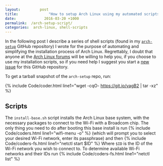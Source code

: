 ```yaml
---
layout:         post
title:              "How to setup Arch Linux using my automated scripts?"
date:             2016-03-20 +1000
permalink:  /arch-setup-script/
categories:  arch-linux, shell-scripts
---
```


In the following post I describe a series of shell scripts (found in my [`arch-setup`](https://github.com/fusion809/arch-setup) GitHub repository) I wrote for the purpose of automating and simplifying the installation process of Arch Linux. Regrettably, I doubt that anyone at the [Arch Linux forums](https://bbs.archlinux.org) will be willing to help you, if you choose to use my installation scripts, so if you need help I suggest you start a [new issue](https://github.com/fusion809/arch-setup/issues/new) for this GitHub repository.

To get a tarball snapshot of the `arch-setup` repo, run:

{% include Code/coder.html line1="wget -cqO- https://git.io/vagB2 | tar -xz" %}

## Scripts
The `install-base.sh` script installs the Arch Linux base system, with the necessary packages to connect to the Wi-Fi with a Broadcom chip. The only thing you need to do after booting this base install is run {% include Code/coders.html line1="wifi-menu -o" %} (which will prompt you to select your desired Wi-Fi network, enter its passphrase) and then {% include Code/coders-fs.html line1="netctl start $ID" %} Where `$ID` is the ID of the Wi-Fi network you wish to connect to. To determine available Wi-Fi networks and their IDs run {% include Code/coders-fs.html line1="netctl list" %} 
